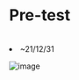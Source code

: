 # Pre-test
<br>
<li> ~21/12/31 


![image](https://user-images.githubusercontent.com/22653103/147692658-77b97c2b-d57d-409f-979f-c06bd5e773cc.png)
